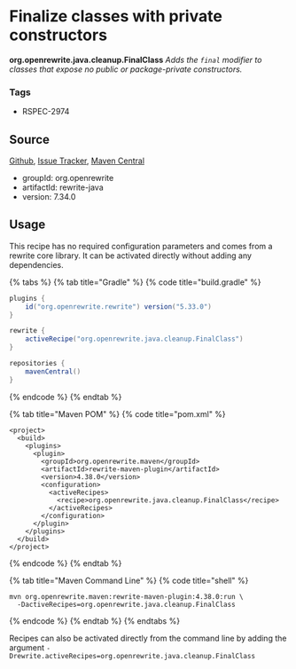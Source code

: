 # Finalize classes with private constructors

**org.openrewrite.java.cleanup.FinalClass**
_Adds the `final` modifier to classes that expose no public or package-private constructors._

### Tags

* RSPEC-2974

## Source

[Github](https://github.com/openrewrite/rewrite), [Issue Tracker](https://github.com/openrewrite/rewrite/issues), [Maven Central](https://search.maven.org/artifact/org.openrewrite/rewrite-java/7.34.0/jar)

* groupId: org.openrewrite
* artifactId: rewrite-java
* version: 7.34.0


## Usage

This recipe has no required configuration parameters and comes from a rewrite core library. It can be activated directly without adding any dependencies.

{% tabs %}
{% tab title="Gradle" %}
{% code title="build.gradle" %}
```groovy
plugins {
    id("org.openrewrite.rewrite") version("5.33.0")
}

rewrite {
    activeRecipe("org.openrewrite.java.cleanup.FinalClass")
}

repositories {
    mavenCentral()
}

```
{% endcode %}
{% endtab %}

{% tab title="Maven POM" %}
{% code title="pom.xml" %}
```markup
<project>
  <build>
    <plugins>
      <plugin>
        <groupId>org.openrewrite.maven</groupId>
        <artifactId>rewrite-maven-plugin</artifactId>
        <version>4.38.0</version>
        <configuration>
          <activeRecipes>
            <recipe>org.openrewrite.java.cleanup.FinalClass</recipe>
          </activeRecipes>
        </configuration>
      </plugin>
    </plugins>
  </build>
</project>
```
{% endcode %}
{% endtab %}

{% tab title="Maven Command Line" %}
{% code title="shell" %}
```shell
mvn org.openrewrite.maven:rewrite-maven-plugin:4.38.0:run \
  -DactiveRecipes=org.openrewrite.java.cleanup.FinalClass
```
{% endcode %}
{% endtab %}
{% endtabs %}

Recipes can also be activated directly from the command line by adding the argument `-Drewrite.activeRecipes=org.openrewrite.java.cleanup.FinalClass`

